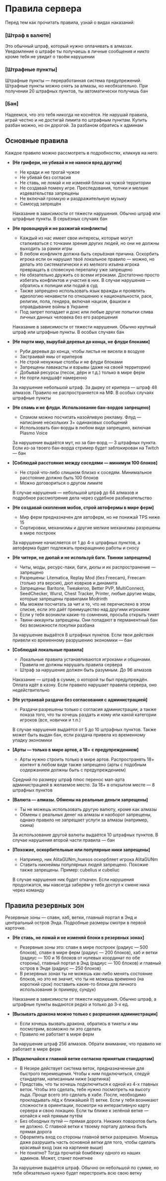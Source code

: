 # Правила сервера
Перед тем как прочитать правила, узнай о видах наказаний:
### [Штраф в валюте]
Это обычный штраф, который нужно оплачивать в алмазах. Уведомление о штрафе ты получаешь в личные сообщения и никто кроме тебя не увидит о твоём нарушении
### [Штрафные пункты]
Штрафные пункты — переработанная система предупрежений. Штрафные пункты можно снять за алмазы, но необязательно. При получении 20 штрафных пунктов, ты автоматически получишь бан
### [Бан]
Надеемся, что это тебя никогда не коснётся. Не нарушай правила, играй честно и не достигай лимита по штрафным пунктам. Купить разбан можно, но он дорогой. За разбаном обратись к админам

## Основные правила
Каждое правило можно рассмотреть в подробностях, кликнув на него.

- **[Не грифери, не убивай и не наноси вред другим]**
  - Не кради и не трогай чужое
  - Не убивай без согласия
  - Не ставь, не ломай и не изменяй блоки на чужой территории
  - Не создавай помеху игре. Преследования, толчки и мелкие издевательства запрещены
  - Не включай громкую и раздражительную музыку
  - Самосуд запрещён

  Наказание в зависимости от тяжести нарушения. Обычно штраф или штрафные пункты. В серьёзных случаях бан

- **[Не провоцируй и не разжигай конфликты]**
  - Каждый из нас имеет свои интересы, которые могут сталкиваться с точками зрения других людей, но они не должны выходить за рамки игры
  - В любом конфликте должна быть серьёзная причина. Оскорбить игрока если он нарушил твоё локальное правило — можно, но делать это систематически и из мелкого изъяна игрока превращать в словесную перепалку уже запрещено
  - Не обязательно дружить со всеми игроками. Достаточно просто избегать конфликтов и участия в них. В случае нарушения — обратись к полиции или подай в суд
  - Также запрещено использовать язык вражды и проявлять идеологию ненависти по отношению к национальности, расе, религии, пола, гендера, включая нацизм, фашизм и оправдывание войны в Украине
  - Под запрет попадает и докс или любые другие попытки слива личных данных человека без его разрешения

  Наказание в зависимости от тяжести нарушения. Обычно крупный штраф или штрафные пункты. В особых случаях бан

- **[Не порти мир, вырубай деревья до конца, не флуди блоками]**
  - Руби деревья до конца, чтобы листья не висели в воздухе
  - Застраивай ямы от криперов
  - Не строй ненужные столбы и не флуди блоками
  - Запрещены лавакасты и взрывы (даже на своей территории)
  - Добывай ресурсы (песок, дёрн и т.д.) только в мире ферм
  - Не порти ландшафт намеренно

  За нарушение небольшой штраф. За дырку от крипера — штраф 48 алмазов. Правило не распространяется на МФ. В особых случаях штрафные пункты

- **[Не спамь и не флуди. Использование бан-вордов запрещено]**
  - Спамом можно посчитать назойливую рекламу. Флуд — написание нескольких 3+ одинаковых сообщений
  - Использовать бан-ворды в любом виде запрещено, включая Plasmo Voice
  
  За нарушение выдаётся мут, но за бан-ворд — 3 штрафных пункта. Если из-за твоего бан-ворда стример будет заблокирован на Twitch — бан

- **[Соблюдай расстояние между соседями — минимум 100 блоков]**
  - Не строй что-либо слишком близко к соседям. Минимальное расстояние должно быть 100 блоков
  - Можно договориться о другом лимите
  
  В случае нарушения — небольшой штраф до 64 алмазов и подробное рассмотрение дела через судебное разбирательство

- **[Не создавай скопления мобов, строй автофермы в мире ферм]**
  - Мир ферм предназначен для автоферм, но не понижай TPS ниже 15
  - Сортировки, механизмы и другие мелкие механизмы разрешены в мире построек

  За нарушение начисляется от 1 до 4-х штрафных пунктов, а автоферма будет подлежать прекращению работы и сносу

- **[Не читери, не дюпай и не используй баги. Твинки запрещены]**
  - Читы, моды, ресурс-паки, баги, дюпы и их распространение — запрещено
  - Разрешены: Litematica, Replay Mod (без Freecam), Freecam (только эта версия), дюп коврков и динамита
  - Запрещены: Baritone, Tweakeroo, Better PVP, MultiConnect, SeedChecker, Wurst, Chest Tracker, Printer, любые другие моды, которые запрещены правилами Modrinth
  - Мы можем посчитать за чит и то, что не перечислено в этом списке, если это даёт преимущество над другими игроками
  - Если у тебя возникли какие-то сомнения, просьба открыть тикет
  - Твинк-аккаунты запрещены. Они попадают в перманентный бан без возможности покупки разбана

  За нарушение выдаётся 8 штрафных пунктов. Если твои действия привели ко временному разрушению экономики — бан

- **[Соблюдай локальные правила]**
  - Локальные правила устанавливаются игроками и общинами. Правила не должны нарушать правила сервера
  - Штраф за нарушение должен быть разумным. До 96 алмазов 
  
  Наказание — штраф в сумме, о которой ты был предупреждён. Оплата идёт в казну. Если правило нарушает правила сервера, оно недействительно
  
- **[Не устраивай раздачи без согласования с администрацией]**
  - Раздачи разрешены только с согласия администрации, а также показа того, что ты хочешь раздать и кому или какой категории игроков (все, новички и т.п.)

  В случае нарушения выдаётся от 5 до 10 штрафных пунктов. Также может быть выдан бан, если раздача привела ко временному упадку экономики

- **[Арты — только в мире артов, а 18+ с предупреждением]**
  - Арты нужно строить только в мире артов. Распространять 18+ контент в любом виде также запрещено (арты с подобным содержанием должны быть с предупреждением)

  Средний по размеру штраф плюс перенос мап-арта администрацией в желаемое место. За 18+ в открытом месте — 8 штрафных пунктов

- **[Валюта — алмазы. Обмены на реальные деньги запрещены]**
  - Ты не можешь использовать другую валюту, кроме как алмазы 
  - Обмены с реальных денег на алмазы и наоборот запрещены, однако правило не запрещает услуги за алмазы (например, скина)
  
  За использование другой валюты выдаётся 10 штрафных пунктов. В случае нарушения второй части правила — бан

- **[Похожие, оскорбительные или популярные ники запрещены]**
  - Например, ник AlitaGUNm_huesos оскорбляет игрока AlitaGUNm 
  - Ставить никнеймы популярных людей запрещено. Похожие также запрещены. Пример: cubelius и cubeliuc

  В случае нарушения ник будет откачен. Если нарушения продолжатся, мы навсегда заберём у тебя доступ к смене ника через команду

## Правила резервных зон
Резервные зоны — спавн, хаб, ветки, главный портал в Энд и центральный остров Энда. Подробные размеры смотри в первой карточке.

- **[Не ставь, не ломай и не изменяй блоки в резервных зонах]**
  - Резервные зоны это: спавн в мире построек (радиус — 500 блоков), спавн в мире ферм (радиус — 200 блоков), хаб и ветки (радиус — 100 и 16 блоков от нулевых координат по обе стороны), главный портал в Энд (радиус — 100 блоков) и главный остров в Энде (радиус — 250 блоков)
  - В резервных зонах ты не можешь как-либо менять состояние блоков, но это не значит, что ты не можешь временно (на короткий срок) поставить какие-то блоки для личного использования (к примеру, сундук)

  Наказание в зависимости от тяжести нарушения. Обычно штраф, а штрафные пункты выдаются редко и только до 3-х ед.

- **[Вызывать дракона можно только с разрешения администрации]**
  - Если хочешь вызвать дракона, обратись в тикеты и мы посмотрим, возможно ли это сделать
  - Правило не работает в мире ферм 
  
  За нарушение штраф 256 алмазов. Обрати внимание, что правило не работает в мире ферм

- **[Подключайся к главной ветке согласно принятым стандартам]**
  - В Незере действует система веток, предназначенные для быстрого перемещения. Чтобы к ним подключиться, следуй стандартам, написанным ниже
  [картинка]
  - Представь, что ты хочешь подключиться к одной из 4-х главных веток. Чтобы это сделать, тебе нужно посмотреть на высоту льда. Проще всего это сделать в хабе. После, необходимо прокладывать лёд к ближайшей (!) ветке. Если у тебя возникают сложности в ориентации, посмотри на интерактивную карту сервера и свою локацию. Если ты ближе к зелёной ветке — копайся к ней прямым путём
  - Без обходных путей — прямая дорога. Никаких поворотов быть не должно. С главной ветки к твоему порталу должна быть прямая дорога
  - Оформлять вход со стороны главной ветки разрешено. Можешь даже разрушить часть основной ветки для того, чтобы сделать красивый вход (как на картинке выше)
  - Не понятно? Тогда прочитай бомбёжку одного из наших админов. Может, станет понятнее
    
  За нарушение выдаётся штраф. Обычно он небольшой по сумме, но тебе обязательно нужно будет перестроить всю свою ветку